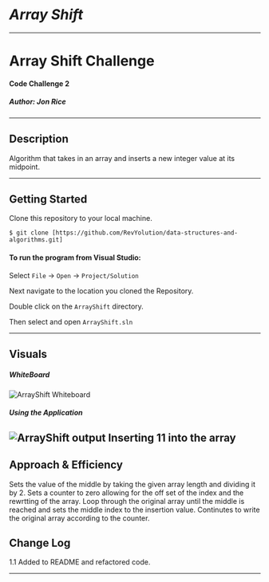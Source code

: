 # ***Array Shift***
------------------------------

# Array Shift Challenge
#### Code Challenge 2
##### *Author: Jon Rice*

------------------------------

## Description
Algorithm that takes in an array and inserts a new integer value at its midpoint. 

------------------------------

## Getting Started
Clone this repository to your local machine.
```
$ git clone [https://github.com/RevYolution/data-structures-and-algorithms.git]
```
#### To run the program from Visual Studio:
Select ```File``` -> ```Open``` -> ```Project/Solution```

Next navigate to the location you cloned the Repository.

Double click on the ```ArrayShift``` directory.

Then select and open ```ArrayShift.sln```

------------------------------

## Visuals


##### WhiteBoard
![ArrayShift Whiteboard](https://user-images.githubusercontent.com/47017138/59377372-f0c0d400-8d06-11e9-8430-5b1f7153dbc1.jpg)
##### Using the Application
![ArrayShift output](https://user-images.githubusercontent.com/47017138/59569784-32bd8300-9043-11e9-84ef-dbb6f5d75c4a.PNG)
Inserting 11 into the array
------------------------------
## Approach & Efficiency
Sets the value of the middle by taking the given array length and dividing it by 2. Sets a counter to zero allowing for the off set of the index and the rewrtting of the array. Loop through the original array until the middle is reached and sets the middle index to the insertion value. Continutes to write the original array according to the counter. 
## Change Log
1.1 Added to README and refactored code.

------------------------------
